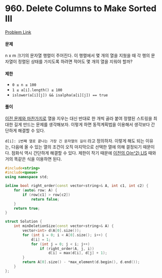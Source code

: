 # 960. Delete Columns to Make Sorted III

[Problem Link](https://leetcode.com/contest/weekly-contest-115/problems/delete-columns-to-make-sorted-iii/)

#### 문제

n x m 크기의 문자열 행렬이 주어진다.
이 행렬에서 몇 개의 열을 지웠을 때 각 행의 문자열이
정렬된 상태를 가지도록 하려면
적어도 몇 개의 열을 지워야 할까?

#### 제한

* `0 ≤ n ≤ 100`
* `1 ≤ a[i].length() ≤ 100`
* `islower(a[i][j]) && isalpha(a[i][j]) == true`

#### 풀이

[이전 문제와 마찬가지로][sorted-ii] 열을 지우는 대신 반대로 한 개씩 골라 붙여 정렬된 스트링을 최대한 길게 만드는 문제를 생각해보자. 이렇게 하면 동적계획법을 이용해서 생각보다 간단하게 해결할 수 있다.

`d[i]: i번째 열로 끝나는 가장 긴 문자열의 길이` 라고 정의하자.
이렇게 해도 되는 이유는, 다음에 올 수 있는 열의 조건이 오직 마지막으로 선택한 열에 의해 결정되기 때문이다.
점화식 역시 간단하게 해결할 수 있다. 제한이 작기 때문에 [이전의 O(n^2) LIS][lis] 때와 거의 똑같은 식을 이용하면 된다.

```cpp
#include<string>
#include<queue>
using namespace std;

inline bool right_order(const vector<string>& A, int c1, int c2) {
    for (auto& row: A) {
        if (row[c1] > row[c2])
            return false;
    }
    return true;
}

struct Solution {
    int minDeletionSize(const vector<string>& A) {
        vector<int> d(A[0].size());
        for (int i = 0; i < A[0].size(); i++) {
            d[i] = 1;
            for (int j = 0; j < i; j++)
                if (right_order(A, j, i))
                    d[i] = max(d[i], d[j] + 1);
        }
        return A[0].size() - *max_element(d.begin(), d.end());
    }
};
```

[sorted-ii]: leetcode-955-delete-columns-to-make-sorted-ii.md
[lis]: leetcode-673-number-of-longest-increasing-subsequence.md
